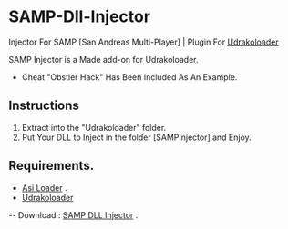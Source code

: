 # SAMP-Dll-Injector
Injector For SAMP [San Andreas Multi-Player] | Plugin For [Udrakoloader](https://www.blast.hk/threads/67473/)

SAMP Injector is a Made add-on for Udrakoloader. 

- Cheat "Obstler Hack" Has Been Included As An Example.

## Instructions

1) Extract into the "Udrakoloader" folder.
2) Put Your DLL to Inject in the folder [SAMPInjector] and Enjoy.

## Requirements.

 - [Asi Loader](https://www.gtagarage.com/mods/show.php?id=8321) .
 - [Udrakoloader](https://www.blast.hk/threads/67473/)


-- Download : [SAMP DLL Injector](https://github.com/DestroyerDarkNess/SAMP-Dll-Injector/releases/download/1.0/SAMP.Dll.Injector.zip) . 
